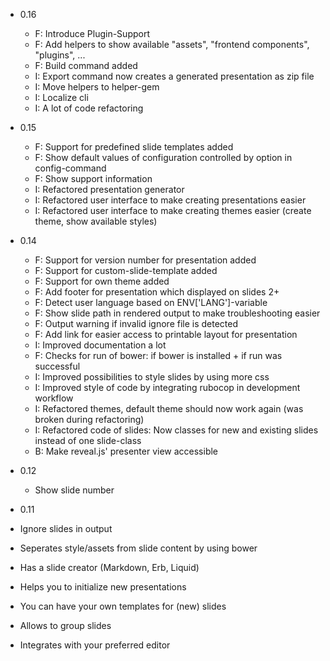 * 0.16
  * F: Introduce Plugin-Support
  * F: Add helpers to show available "assets", "frontend components", "plugins", ...
  * F: Build command added
  * I: Export command now creates a generated presentation as zip file
  * I: Move helpers to helper-gem
  * I: Localize cli
  * I: A lot of code refactoring
* 0.15
  * F: Support for predefined slide templates added
  * F: Show default values of configuration controlled by option in config-command
  * F: Show support information
  * I: Refactored presentation generator 
  * I: Refactored user interface to make creating presentations easier
  * I: Refactored user interface to make creating themes easier (create theme, show available styles)

* 0.14
  * F: Support for version number for presentation added
  * F: Support for custom-slide-template added
  * F: Support for own theme added
  * F: Add footer for presentation which displayed on slides 2+
  * F: Detect user language based on ENV['LANG']-variable
  * F: Show slide path in rendered output to make troubleshooting easier 
  * F: Output warning if invalid ignore file is detected
  * F: Add link for easier access to printable layout for presentation
  * I: Improved documentation a lot
  * F: Checks for run of bower: if bower is installed + if run was successful
  * I: Improved possibilities to style slides by using more css
  * I: Improved style of code by integrating rubocop in development workflow
  * I: Refactored themes, default theme should now work again (was broken during refactoring)
  * I: Refactored code of slides: Now classes for new and existing slides instead of one slide-class
  * B: Make reveal.js' presenter view accessible

* 0.12
  * Show slide number

*  0.11
  * Ignore slides in output
  * Seperates style/assets from slide content by using bower
  * Has a slide creator (Markdown, Erb, Liquid)
  * Helps you to initialize new presentations
  * You can have your own templates for (new) slides
  * Allows to group slides
  * Integrates with your preferred editor

